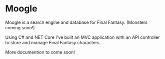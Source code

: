 # Moogle

Moogle is a search engine and database for Final Fantasy.
(Monsters coming soon!)

Using C# and NET Core I've built an MVC application with an
API controller to store and manage Final Fantasy characters.

More documention to come soon!